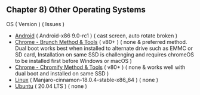 ## Chapter 8) Other Operating Systems

OS ( Version ) ( Issues )
- [Android](https://www.android-x86.org/)    ( Android-x86 9.0-rc1 )                   ( cast screen, auto rotate broken )
- [Chrome - Brunch Method & Tools](https://github.com/sebanc/brunch) ( v80+ ) ( none & preferred method. Dual boot works best when installed to alternate drive such as EMMC or SD card, Installation on same SSD is challenging and requires chromeOS to be installed first before Windows or macOS )
- [Chrome - Chromify Method & Tools](https://github.com/imperador/chromefy) ( v80+ ) ( none & works well with dual boot and installed on same SSD )
- [Linux](https://manjaro.org/)                   ( Manjaro-cinnamon-18.0.4-stable-x86_64 ) ( none )
- [Ubuntu](https://ubuntu.com/)                  ( 20.04 LTS )                             ( none )
